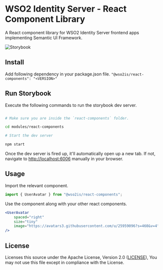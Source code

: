 # WSO2 Identity Server - React Component Library

A React component library for WSO2 Identity Server frontend apps implementing Semantic UI Framework.

![Storybook](https://cdn.jsdelivr.net/gh/storybookjs/brand@master/badge/badge-storybook.svg)

## Install
Add following dependency in your package.json file.
`"@wso2is/react-components": "<VERSION>"`

## Run Storybook

Execute the following commands to run the storybook dev server.


```bash

# Make sure you are inside the `react-components` folder.

cd modules/react-components

# Start the dev server

npm start

```

Once the dev server is fired up, it'll automatically open up a new tab. If not, navigate to [http://localhost:6006](http://localhost:6006) manually in your browser.

## Usage

Import the relevant component.

```jsx
import { UserAvatar } from "@wso2is/react-components";
```

Use the component along with your other react components.

```jsx
<UserAvatar
    spaced="right"
    size="tiny"
    image="https://avatars3.githubusercontent.com/u/25959096?s=460&v=4"
/>
```

## License

Licenses this source under the Apache License, Version 2.0 ([LICENSE](../../LICENSE)), You may not use this file except in compliance with the License.
